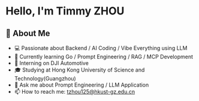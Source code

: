 # Hello, I'm Timmy ZHOU

## 🚀 About Me
- 💻 Passionate about Backend / AI Coding / Vibe Everything using LLM
- 🌱 Currently learning Go / Prompt Engineering / RAG / MCP Development
- 🔭 Interning on DJI Automotive
- 🎓 Studying at Hong Kong University of Science and Technology(Guangzhou)
- 💬 Ask me about Prompt Engineering / LLM Application
- 📫 How to reach me: tzhou125@hkust-gz.edu.cn

<!--
**systemoutprintlnnnn/systemoutprintlnnnn** is a ✨ _special_ ✨ repository because its `README.md` (this file) appears on your GitHub profile.

Here are some ideas to get you started:

- 🔭 I’m currently working on ...
- 🌱 I’m currently learning ...
- 👯 I’m looking to collaborate on ...
- 🤔 I’m looking for help with ...
- 💬 Ask me about ...
- 📫 How to reach me: ...
- 😄 Pronouns: ...
- ⚡ Fun fact: ...
-->
